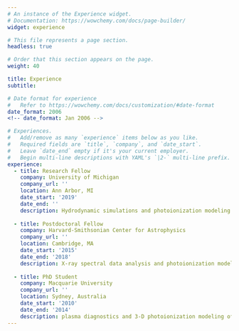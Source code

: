 ```yaml
---
# An instance of the Experience widget.
# Documentation: https://wowchemy.com/docs/page-builder/
widget: experience

# This file represents a page section.
headless: true

# Order that this section appears on the page.
weight: 40

title: Experience
subtitle:

# Date format for experience
#   Refer to https://wowchemy.com/docs/customization/#date-format
date_format: 2006
<!-- date_format: Jan 2006 -->

# Experiences.
#   Add/remove as many `experience` items below as you like.
#   Required fields are `title`, `company`, and `date_start`.
#   Leave `date_end` empty if it's your current employer.
#   Begin multi-line descriptions with YAML's `|2-` multi-line prefix.
experience:
  - title: Research Fellow
    company: University of Michigan
    company_url: ''
    location: Ann Arbor, MI
    date_start: '2019'
    date_end: ''
    description: Hydrodynamic simulations and photoionization modeling of superwinds and superbubbles.
    
  - title: Postdoctoral Fellow
    company: Harvard-Smithsonian Center for Astrophysics
    company_url: ''
    location: Cambridge, MA
    date_start: '2015'
    date_end: '2018'
    description: X-ray spectral data analysis and photoionization modeling of X-ray outflows of Seyfert I AGN.
    
  - title: PhD Student
    company: Macquarie University
    company_url: ''
    location: Sydney, Australia
    date_start: '2010'
    date_end: '2014'
    description: plasma diagnostics and 3-D photoionization modeling of nebular emission lines, and IFU spectroscopy of ionized nebulae.
---
```

<!--  - title: CEO
    company: GenCoin
    company_url: ''
    location: California
    date_start: '2017-01-01'
    date_end: ''
    description: |2-
        Responsibilities include:
        
        * Analysing
        * Modelling
        * Deploying -->    
